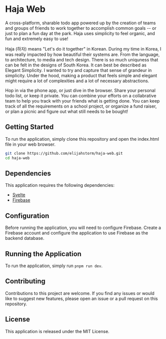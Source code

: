 # Haja Web

A cross-platform, sharable todo app powered up by the creation of teams and groups of friends to work together to accomplish common goals -- or just to plan a fun day at the park. Haja uses simplicity to feel organic, and fun and extremely easy to use!

Haja (하자) means "Let's do it together" in Korean. During my time in Korea, I was really impacted by how beautiful their systems are. From the language, to architecture, to media and tech design. There is so much uniquness that can be felt in the designs of South Korea. It can best be described as Elegant Simplicity. I wanted to try and capture that sense of grandeur in simplicity. Under the hood, making a product that feels simple and elegant might require a lot of complexities and a lot of necessary abstractions.

Hop in via the phone app, or just dive in the browser. Share your personal todo list, or keep it private. You can combine your efforts on a collabrative team to help you track with your friends what is getting done. You can keep track of all the requirements on a school project, or organize a fund raiser, or plan a picnic and figure out what still needs to be bought!

## Getting Started

To run the application, simply clone this repository and open the index.html file in your web browser.

```bash
git clone https://github.com/elijahstorm/haja-web.git
cd haja-web
```

## Dependencies

This application requires the following dependencies:

- [Svelte](https://svelte.dev/)
- [Firebase](https://firebase.google.com/)

## Configuration

Before running the application, you will need to configure Firebase. Create a Firebase account and configure the application to use Firebase as the backend database.

## Running the Application

To run the application, simply run `pnpm run dev`.

## Contributing

Contributions to this project are welcome. If you find any issues or would like to suggest new features, please open an issue or a pull request on this repository.

## License

This application is released under the MIT License.
